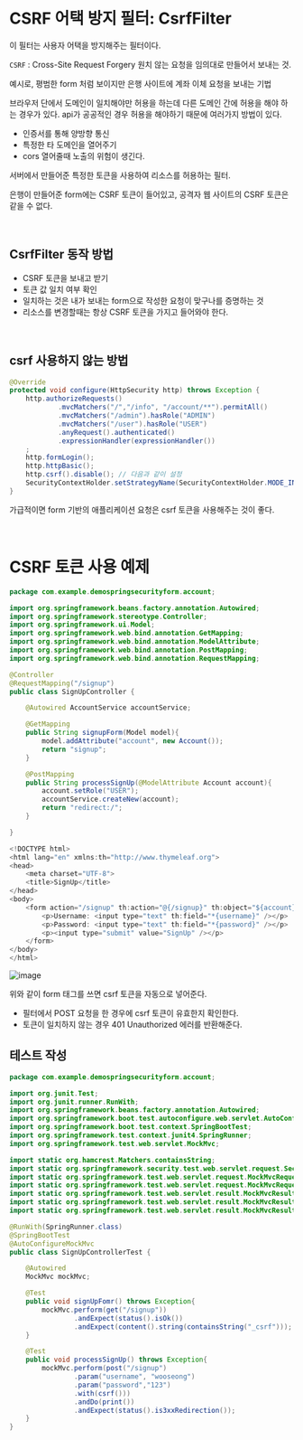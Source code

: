 # CSRF 어택 방지 필터: CsrfFilter

이 필터는 사용자 어택을 방지해주는 필터이다.

`CSRF` : Cross-Site Request Forgery 원치 않는 요청을 임의대로 만들어서 보내는 것.

예시로, 평범한 form 처럼 보이지만 은행 사이트에 계좌 이체 요청을 보내는 기법  

브라우저 단에서 도메인이 일치해야만 허용을 하는데 다른 도메인 간에 허용을 해야 하는 경우가 있다.
api가 공공적인 경우 허용을 해야하기 때문에 여러가지 방법이 있다.

- 인증서를 통해 양방향 통신
- 특정한 타 도메인을 열어주기
- cors 열어줄때 노출의 위험이 생긴다.

서버에서 만들어준 특정한 토큰을 사용하여 리소스를 허용하는 필터.

은행이 만들어준 form에는 CSRF 토큰이 들어있고, 공격자 웹 사이트의 CSRF 토큰은 같을 수 없다.

<br>

## CsrfFilter 동작 방법

- CSRF 토큰을 보내고 받기
- 토큰 값 일치 여부 확인
- 일치하는 것은 내가 보내는 form으로 작성한 요청이 맞구나를 증명하는 것
- 리소스를 변경할때는 항상 CSRF 토큰을 가지고 들어와야 한다.

<br>

## csrf 사용하지 않는 방법

```java
@Override
protected void configure(HttpSecurity http) throws Exception {
    http.authorizeRequests()
            .mvcMatchers("/","/info", "/account/**").permitAll()
            .mvcMatchers("/admin").hasRole("ADMIN")
            .mvcMatchers("/user").hasRole("USER")
            .anyRequest().authenticated()
            .expressionHandler(expressionHandler())
    ;
    http.formLogin();
    http.httpBasic();
    http.csrf().disable(); // 다음과 같이 설정
    SecurityContextHolder.setStrategyName(SecurityContextHolder.MODE_INHERITABLETHREADLOCAL);
}
```

가급적이면 form 기반의 애플리케이션 요청은 csrf 토큰을 사용해주는 것이 좋다.

<br>

# CSRF 토큰 사용 예제

```java
package com.example.demospringsecurityform.account;

import org.springframework.beans.factory.annotation.Autowired;
import org.springframework.stereotype.Controller;
import org.springframework.ui.Model;
import org.springframework.web.bind.annotation.GetMapping;
import org.springframework.web.bind.annotation.ModelAttribute;
import org.springframework.web.bind.annotation.PostMapping;
import org.springframework.web.bind.annotation.RequestMapping;

@Controller
@RequestMapping("/signup")
public class SignUpController {

    @Autowired AccountService accountService;

    @GetMapping
    public String signupForm(Model model){
        model.addAttribute("account", new Account());
        return "signup";
    }

    @PostMapping
    public String processSignUp(@ModelAttribute Account account){
        account.setRole("USER");
        accountService.createNew(account);
        return "redirect:/";
    }

}

```

```java
<!DOCTYPE html>
<html lang="en" xmlns:th="http://www.thymeleaf.org">
<head>
    <meta charset="UTF-8">
    <title>SignUp</title>
</head>
<body>
    <form action="/signup" th:action="@{/signup}" th:object="${account}" method="post"><!--        Q url 저전용 키워드-->
        <p>Username: <input type="text" th:field="*{username}" /></p>
        <p>Password: <input type="text" th:field="*{password}" /></p>
        <p><input type="submit" value="SignUp" /></p>
    </form>
</body>
</html>
```

![image](https://user-images.githubusercontent.com/57824259/236674888-89f3fa93-3a98-4d15-b371-8fd2053f67b3.png)

위와 같이 form 태그를 쓰면 csrf 토큰을 자동으로 넣어준다.  
 
 - 필터에서 POST 요청을 한 경우에 csrf 토큰이 유효한지 확인한다.
 - 토큰이 일치하지 않는 경우 401 Unauthorized 에러를 반환해준다.

## 테스트 작성

```java
package com.example.demospringsecurityform.account;

import org.junit.Test;
import org.junit.runner.RunWith;
import org.springframework.beans.factory.annotation.Autowired;
import org.springframework.boot.test.autoconfigure.web.servlet.AutoConfigureMockMvc;
import org.springframework.boot.test.context.SpringBootTest;
import org.springframework.test.context.junit4.SpringRunner;
import org.springframework.test.web.servlet.MockMvc;

import static org.hamcrest.Matchers.containsString;
import static org.springframework.security.test.web.servlet.request.SecurityMockMvcRequestPostProcessors.csrf;
import static org.springframework.test.web.servlet.request.MockMvcRequestBuilders.get;
import static org.springframework.test.web.servlet.request.MockMvcRequestBuilders.post;
import static org.springframework.test.web.servlet.result.MockMvcResultHandlers.print;
import static org.springframework.test.web.servlet.result.MockMvcResultMatchers.content;
import static org.springframework.test.web.servlet.result.MockMvcResultMatchers.status;

@RunWith(SpringRunner.class)
@SpringBootTest
@AutoConfigureMockMvc
public class SignUpControllerTest {

    @Autowired
    MockMvc mockMvc;

    @Test
    public void signUpFomr() throws Exception{
        mockMvc.perform(get("/signup"))
                .andExpect(status().isOk())
                .andExpect(content().string(containsString("_csrf")));
    }

    @Test
    public void processSignUp() throws Exception{
        mockMvc.perform(post("/signup")
                .param("username", "wooseong")
                .param("password","123")
                .with(csrf()))
                .andDo(print())
                .andExpect(status().is3xxRedirection());
    }
}
```





